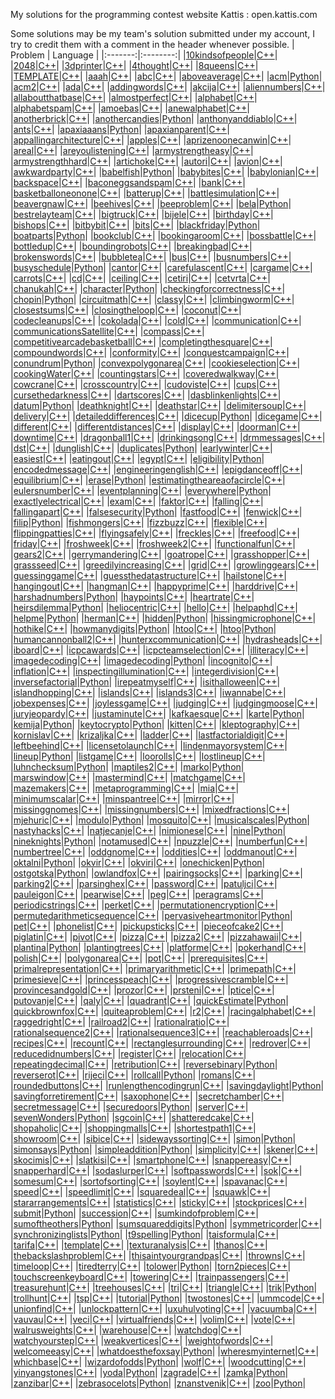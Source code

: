 My solutions for the programming contest website Kattis : open.kattis.com

Some solutions may be my team's solution submitted under my account, I try to credit them with a comment in the header whenever possible.
| Problem | Language | 
|:-------:|:--------:| 
|[10kindsofpeople](https://open.kattis.com/problems/10kindsofpeople)|[C++](https://github.com/matthewReff/Kattis-Problems/blob/master/10kindsofpeople.cpp)|
|[2048](https://open.kattis.com/problems/2048)|[C++](https://github.com/matthewReff/Kattis-Problems/blob/master/2048.cpp)|
|[3dprinter](https://open.kattis.com/problems/3dprinter)|[C++](https://github.com/matthewReff/Kattis-Problems/blob/master/3dprinter.cpp)|
|[4thought](https://open.kattis.com/problems/4thought)|[C++](https://github.com/matthewReff/Kattis-Problems/blob/master/4thought.cpp)|
|[8queens](https://open.kattis.com/problems/8queens)|[C++](https://github.com/matthewReff/Kattis-Problems/blob/master/8queens.cpp)|
|[TEMPLATE](https://open.kattis.com/problems/TEMPLATE)|[C++](https://github.com/matthewReff/Kattis-Problems/blob/master/TEMPLATE.cpp)|
|[aaah](https://open.kattis.com/problems/aaah)|[C++](https://github.com/matthewReff/Kattis-Problems/blob/master/aaah.cpp)|
|[abc](https://open.kattis.com/problems/abc)|[C++](https://github.com/matthewReff/Kattis-Problems/blob/master/abc.cpp)|
|[aboveaverage](https://open.kattis.com/problems/aboveaverage)|[C++](https://github.com/matthewReff/Kattis-Problems/blob/master/aboveaverage.cpp)|
|[acm](https://open.kattis.com/problems/acm)|[Python](https://github.com/matthewReff/Kattis-Problems/blob/master/acm.py)|
|[acm2](https://open.kattis.com/problems/acm2)|[C++](https://github.com/matthewReff/Kattis-Problems/blob/master/acm2.cpp)|
|[ada](https://open.kattis.com/problems/ada)|[C++](https://github.com/matthewReff/Kattis-Problems/blob/master/ada.cpp)|
|[addingwords](https://open.kattis.com/problems/addingwords)|[C++](https://github.com/matthewReff/Kattis-Problems/blob/master/addingwords.cpp)|
|[akcija](https://open.kattis.com/problems/akcija)|[C++](https://github.com/matthewReff/Kattis-Problems/blob/master/akcija.cpp)|
|[aliennumbers](https://open.kattis.com/problems/aliennumbers)|[C++](https://github.com/matthewReff/Kattis-Problems/blob/master/aliennumbers.cpp)|
|[allaboutthatbase](https://open.kattis.com/problems/allaboutthatbase)|[C++](https://github.com/matthewReff/Kattis-Problems/blob/master/allaboutthatbase.cpp)|
|[almostperfect](https://open.kattis.com/problems/almostperfect)|[C++](https://github.com/matthewReff/Kattis-Problems/blob/master/almostperfect.cpp)|
|[alphabet](https://open.kattis.com/problems/alphabet)|[C++](https://github.com/matthewReff/Kattis-Problems/blob/master/alphabet.cpp)|
|[alphabetspam](https://open.kattis.com/problems/alphabetspam)|[C++](https://github.com/matthewReff/Kattis-Problems/blob/master/alphabetspam.cpp)|
|[amoebas](https://open.kattis.com/problems/amoebas)|[C++](https://github.com/matthewReff/Kattis-Problems/blob/master/amoebas.cpp)|
|[anewalphabet](https://open.kattis.com/problems/anewalphabet)|[C++](https://github.com/matthewReff/Kattis-Problems/blob/master/anewalphabet.cpp)|
|[anotherbrick](https://open.kattis.com/problems/anotherbrick)|[C++](https://github.com/matthewReff/Kattis-Problems/blob/master/anotherbrick.cpp)|
|[anothercandies](https://open.kattis.com/problems/anothercandies)|[Python](https://github.com/matthewReff/Kattis-Problems/blob/master/anothercandies.py)|
|[anthonyanddiablo](https://open.kattis.com/problems/anthonyanddiablo)|[C++](https://github.com/matthewReff/Kattis-Problems/blob/master/anthonyanddiablo.cpp)|
|[ants](https://open.kattis.com/problems/ants)|[C++](https://github.com/matthewReff/Kattis-Problems/blob/master/ants.cpp)|
|[apaxiaaans](https://open.kattis.com/problems/apaxiaaans)|[Python](https://github.com/matthewReff/Kattis-Problems/blob/master/apaxiaaans.py)|
|[apaxianparent](https://open.kattis.com/problems/apaxianparent)|[C++](https://github.com/matthewReff/Kattis-Problems/blob/master/apaxianparent.cpp)|
|[appallingarchitecture](https://open.kattis.com/problems/appallingarchitecture)|[C++](https://github.com/matthewReff/Kattis-Problems/blob/master/appallingarchitecture.cpp)|
|[apples](https://open.kattis.com/problems/apples)|[C++](https://github.com/matthewReff/Kattis-Problems/blob/master/apples.cpp)|
|[aprizenoonecanwin](https://open.kattis.com/problems/aprizenoonecanwin)|[C++](https://github.com/matthewReff/Kattis-Problems/blob/master/aprizenoonecanwin.cpp)|
|[areal](https://open.kattis.com/problems/areal)|[C++](https://github.com/matthewReff/Kattis-Problems/blob/master/areal.cpp)|
|[areyoulistening](https://open.kattis.com/problems/areyoulistening)|[C++](https://github.com/matthewReff/Kattis-Problems/blob/master/areyoulistening.cpp)|
|[armystrengtheasy](https://open.kattis.com/problems/armystrengtheasy)|[C++](https://github.com/matthewReff/Kattis-Problems/blob/master/armystrengtheasy.cpp)|
|[armystrengthhard](https://open.kattis.com/problems/armystrengthhard)|[C++](https://github.com/matthewReff/Kattis-Problems/blob/master/armystrengthhard.cpp)|
|[artichoke](https://open.kattis.com/problems/artichoke)|[C++](https://github.com/matthewReff/Kattis-Problems/blob/master/artichoke.cpp)|
|[autori](https://open.kattis.com/problems/autori)|[C++](https://github.com/matthewReff/Kattis-Problems/blob/master/autori.cpp)|
|[avion](https://open.kattis.com/problems/avion)|[C++](https://github.com/matthewReff/Kattis-Problems/blob/master/avion.cpp)|
|[awkwardparty](https://open.kattis.com/problems/awkwardparty)|[C++](https://github.com/matthewReff/Kattis-Problems/blob/master/awkwardparty.cpp)|
|[babelfish](https://open.kattis.com/problems/babelfish)|[Python](https://github.com/matthewReff/Kattis-Problems/blob/master/babelfish.py)|
|[babybites](https://open.kattis.com/problems/babybites)|[C++](https://github.com/matthewReff/Kattis-Problems/blob/master/babybites.cpp)|
|[babylonian](https://open.kattis.com/problems/babylonian)|[C++](https://github.com/matthewReff/Kattis-Problems/blob/master/babylonian.cpp)|
|[backspace](https://open.kattis.com/problems/backspace)|[C++](https://github.com/matthewReff/Kattis-Problems/blob/master/backspace.cpp)|
|[baconeggsandspam](https://open.kattis.com/problems/baconeggsandspam)|[C++](https://github.com/matthewReff/Kattis-Problems/blob/master/baconeggsandspam.cpp)|
|[bank](https://open.kattis.com/problems/bank)|[C++](https://github.com/matthewReff/Kattis-Problems/blob/master/bank.cpp)|
|[basketballoneonone](https://open.kattis.com/problems/basketballoneonone)|[C++](https://github.com/matthewReff/Kattis-Problems/blob/master/basketballoneonone.cpp)|
|[batterup](https://open.kattis.com/problems/batterup)|[C++](https://github.com/matthewReff/Kattis-Problems/blob/master/batterup.cpp)|
|[battlesimulation](https://open.kattis.com/problems/battlesimulation)|[C++](https://github.com/matthewReff/Kattis-Problems/blob/master/battlesimulation.cpp)|
|[beavergnaw](https://open.kattis.com/problems/beavergnaw)|[C++](https://github.com/matthewReff/Kattis-Problems/blob/master/beavergnaw.cpp)|
|[beehives](https://open.kattis.com/problems/beehives)|[C++](https://github.com/matthewReff/Kattis-Problems/blob/master/beehives.cpp)|
|[beeproblem](https://open.kattis.com/problems/beeproblem)|[C++](https://github.com/matthewReff/Kattis-Problems/blob/master/beeproblem.cpp)|
|[bela](https://open.kattis.com/problems/bela)|[Python](https://github.com/matthewReff/Kattis-Problems/blob/master/bela.py)|
|[bestrelayteam](https://open.kattis.com/problems/bestrelayteam)|[C++](https://github.com/matthewReff/Kattis-Problems/blob/master/bestrelayteam.cpp)|
|[bigtruck](https://open.kattis.com/problems/bigtruck)|[C++](https://github.com/matthewReff/Kattis-Problems/blob/master/bigtruck.cpp)|
|[bijele](https://open.kattis.com/problems/bijele)|[C++](https://github.com/matthewReff/Kattis-Problems/blob/master/bijele.cpp)|
|[birthday](https://open.kattis.com/problems/birthday)|[C++](https://github.com/matthewReff/Kattis-Problems/blob/master/birthday.cpp)|
|[bishops](https://open.kattis.com/problems/bishops)|[C++](https://github.com/matthewReff/Kattis-Problems/blob/master/bishops.cpp)|
|[bitbybit](https://open.kattis.com/problems/bitbybit)|[C++](https://github.com/matthewReff/Kattis-Problems/blob/master/bitbybit.cpp)|
|[bits](https://open.kattis.com/problems/bits)|[C++](https://github.com/matthewReff/Kattis-Problems/blob/master/bits.cpp)|
|[blackfriday](https://open.kattis.com/problems/blackfriday)|[Python](https://github.com/matthewReff/Kattis-Problems/blob/master/blackfriday.py)|
|[boatparts](https://open.kattis.com/problems/boatparts)|[Python](https://github.com/matthewReff/Kattis-Problems/blob/master/boatparts.py)|
|[bookclub](https://open.kattis.com/problems/bookclub)|[C++](https://github.com/matthewReff/Kattis-Problems/blob/master/bookclub.cpp)|
|[bookingaroom](https://open.kattis.com/problems/bookingaroom)|[C++](https://github.com/matthewReff/Kattis-Problems/blob/master/bookingaroom.cpp)|
|[bossbattle](https://open.kattis.com/problems/bossbattle)|[C++](https://github.com/matthewReff/Kattis-Problems/blob/master/bossbattle.cpp)|
|[bottledup](https://open.kattis.com/problems/bottledup)|[C++](https://github.com/matthewReff/Kattis-Problems/blob/master/bottledup.cpp)|
|[boundingrobots](https://open.kattis.com/problems/boundingrobots)|[C++](https://github.com/matthewReff/Kattis-Problems/blob/master/boundingrobots.cpp)|
|[breakingbad](https://open.kattis.com/problems/breakingbad)|[C++](https://github.com/matthewReff/Kattis-Problems/blob/master/breakingbad.cpp)|
|[brokenswords](https://open.kattis.com/problems/brokenswords)|[C++](https://github.com/matthewReff/Kattis-Problems/blob/master/brokenswords.cpp)|
|[bubbletea](https://open.kattis.com/problems/bubbletea)|[C++](https://github.com/matthewReff/Kattis-Problems/blob/master/bubbletea.cpp)|
|[bus](https://open.kattis.com/problems/bus)|[C++](https://github.com/matthewReff/Kattis-Problems/blob/master/bus.cpp)|
|[busnumbers](https://open.kattis.com/problems/busnumbers)|[C++](https://github.com/matthewReff/Kattis-Problems/blob/master/busnumbers.cpp)|
|[busyschedule](https://open.kattis.com/problems/busyschedule)|[Python](https://github.com/matthewReff/Kattis-Problems/blob/master/busyschedule.py)|
|[cantor](https://open.kattis.com/problems/cantor)|[C++](https://github.com/matthewReff/Kattis-Problems/blob/master/cantor.cpp)|
|[carefulascent](https://open.kattis.com/problems/carefulascent)|[C++](https://github.com/matthewReff/Kattis-Problems/blob/master/carefulascent.cpp)|
|[cargame](https://open.kattis.com/problems/cargame)|[C++](https://github.com/matthewReff/Kattis-Problems/blob/master/cargame.cpp)|
|[carrots](https://open.kattis.com/problems/carrots)|[C++](https://github.com/matthewReff/Kattis-Problems/blob/master/carrots.cpp)|
|[cd](https://open.kattis.com/problems/cd)|[C++](https://github.com/matthewReff/Kattis-Problems/blob/master/cd.cpp)|
|[ceiling](https://open.kattis.com/problems/ceiling)|[C++](https://github.com/matthewReff/Kattis-Problems/blob/master/ceiling.cpp)|
|[cetiri](https://open.kattis.com/problems/cetiri)|[C++](https://github.com/matthewReff/Kattis-Problems/blob/master/cetiri.cpp)|
|[cetvrta](https://open.kattis.com/problems/cetvrta)|[C++](https://github.com/matthewReff/Kattis-Problems/blob/master/cetvrta.cpp)|
|[chanukah](https://open.kattis.com/problems/chanukah)|[C++](https://github.com/matthewReff/Kattis-Problems/blob/master/chanukah.cpp)|
|[character](https://open.kattis.com/problems/character)|[Python](https://github.com/matthewReff/Kattis-Problems/blob/master/character.py)|
|[checkingforcorrectness](https://open.kattis.com/problems/checkingforcorrectness)|[C++](https://github.com/matthewReff/Kattis-Problems/blob/master/checkingforcorrectness.cpp)|
|[chopin](https://open.kattis.com/problems/chopin)|[Python](https://github.com/matthewReff/Kattis-Problems/blob/master/chopin.py)|
|[circuitmath](https://open.kattis.com/problems/circuitmath)|[C++](https://github.com/matthewReff/Kattis-Problems/blob/master/circuitmath.cpp)|
|[classy](https://open.kattis.com/problems/classy)|[C++](https://github.com/matthewReff/Kattis-Problems/blob/master/classy.cpp)|
|[climbingworm](https://open.kattis.com/problems/climbingworm)|[C++](https://github.com/matthewReff/Kattis-Problems/blob/master/climbingworm.cpp)|
|[closestsums](https://open.kattis.com/problems/closestsums)|[C++](https://github.com/matthewReff/Kattis-Problems/blob/master/closestsums.cpp)|
|[closingtheloop](https://open.kattis.com/problems/closingtheloop)|[C++](https://github.com/matthewReff/Kattis-Problems/blob/master/closingtheloop.cpp)|
|[coconut](https://open.kattis.com/problems/coconut)|[C++](https://github.com/matthewReff/Kattis-Problems/blob/master/coconut.cpp)|
|[codecleanups](https://open.kattis.com/problems/codecleanups)|[C++](https://github.com/matthewReff/Kattis-Problems/blob/master/codecleanups.cpp)|
|[cokolada](https://open.kattis.com/problems/cokolada)|[C++](https://github.com/matthewReff/Kattis-Problems/blob/master/cokolada.cpp)|
|[cold](https://open.kattis.com/problems/cold)|[C++](https://github.com/matthewReff/Kattis-Problems/blob/master/cold.cpp)|
|[communication](https://open.kattis.com/problems/communication)|[C++](https://github.com/matthewReff/Kattis-Problems/blob/master/communication.cpp)|
|[communicationsSatellite](https://open.kattis.com/problems/communicationsSatellite)|[C++](https://github.com/matthewReff/Kattis-Problems/blob/master/communicationsSatellite.cpp)|
|[compass](https://open.kattis.com/problems/compass)|[C++](https://github.com/matthewReff/Kattis-Problems/blob/master/compass.cpp)|
|[competitivearcadebasketball](https://open.kattis.com/problems/competitivearcadebasketball)|[C++](https://github.com/matthewReff/Kattis-Problems/blob/master/competitivearcadebasketball.cpp)|
|[completingthesquare](https://open.kattis.com/problems/completingthesquare)|[C++](https://github.com/matthewReff/Kattis-Problems/blob/master/completingthesquare.cpp)|
|[compoundwords](https://open.kattis.com/problems/compoundwords)|[C++](https://github.com/matthewReff/Kattis-Problems/blob/master/compoundwords.cpp)|
|[conformity](https://open.kattis.com/problems/conformity)|[C++](https://github.com/matthewReff/Kattis-Problems/blob/master/conformity.cpp)|
|[conquestcampaign](https://open.kattis.com/problems/conquestcampaign)|[C++](https://github.com/matthewReff/Kattis-Problems/blob/master/conquestcampaign.cpp)|
|[conundrum](https://open.kattis.com/problems/conundrum)|[Python](https://github.com/matthewReff/Kattis-Problems/blob/master/conundrum.py)|
|[convexpolygonarea](https://open.kattis.com/problems/convexpolygonarea)|[C++](https://github.com/matthewReff/Kattis-Problems/blob/master/convexpolygonarea.cpp)|
|[cookieselection](https://open.kattis.com/problems/cookieselection)|[C++](https://github.com/matthewReff/Kattis-Problems/blob/master/cookieselection.cpp)|
|[cookingWater](https://open.kattis.com/problems/cookingWater)|[C++](https://github.com/matthewReff/Kattis-Problems/blob/master/cookingWater.cpp)|
|[countingstars](https://open.kattis.com/problems/countingstars)|[C++](https://github.com/matthewReff/Kattis-Problems/blob/master/countingstars.cpp)|
|[coveredwalkway](https://open.kattis.com/problems/coveredwalkway)|[C++](https://github.com/matthewReff/Kattis-Problems/blob/master/coveredwalkway.cpp)|
|[cowcrane](https://open.kattis.com/problems/cowcrane)|[C++](https://github.com/matthewReff/Kattis-Problems/blob/master/cowcrane.cpp)|
|[crosscountry](https://open.kattis.com/problems/crosscountry)|[C++](https://github.com/matthewReff/Kattis-Problems/blob/master/crosscountry.cpp)|
|[cudoviste](https://open.kattis.com/problems/cudoviste)|[C++](https://github.com/matthewReff/Kattis-Problems/blob/master/cudoviste.cpp)|
|[cups](https://open.kattis.com/problems/cups)|[C++](https://github.com/matthewReff/Kattis-Problems/blob/master/cups.cpp)|
|[cursethedarkness](https://open.kattis.com/problems/cursethedarkness)|[C++](https://github.com/matthewReff/Kattis-Problems/blob/master/cursethedarkness.cpp)|
|[dartscores](https://open.kattis.com/problems/dartscores)|[C++](https://github.com/matthewReff/Kattis-Problems/blob/master/dartscores.cpp)|
|[dasblinkenlights](https://open.kattis.com/problems/dasblinkenlights)|[C++](https://github.com/matthewReff/Kattis-Problems/blob/master/dasblinkenlights.cpp)|
|[datum](https://open.kattis.com/problems/datum)|[Python](https://github.com/matthewReff/Kattis-Problems/blob/master/datum.py)|
|[deathknight](https://open.kattis.com/problems/deathknight)|[C++](https://github.com/matthewReff/Kattis-Problems/blob/master/deathknight.cpp)|
|[deathstar](https://open.kattis.com/problems/deathstar)|[C++](https://github.com/matthewReff/Kattis-Problems/blob/master/deathstar.cpp)|
|[delimitersoup](https://open.kattis.com/problems/delimitersoup)|[C++](https://github.com/matthewReff/Kattis-Problems/blob/master/delimitersoup.cpp)|
|[delivery](https://open.kattis.com/problems/delivery)|[C++](https://github.com/matthewReff/Kattis-Problems/blob/master/delivery.cpp)|
|[detaileddifferences](https://open.kattis.com/problems/detaileddifferences)|[C++](https://github.com/matthewReff/Kattis-Problems/blob/master/detaileddifferences.cpp)|
|[dicecup](https://open.kattis.com/problems/dicecup)|[Python](https://github.com/matthewReff/Kattis-Problems/blob/master/dicecup.py)|
|[dicegame](https://open.kattis.com/problems/dicegame)|[C++](https://github.com/matthewReff/Kattis-Problems/blob/master/dicegame.cpp)|
|[different](https://open.kattis.com/problems/different)|[C++](https://github.com/matthewReff/Kattis-Problems/blob/master/different.cpp)|
|[differentdistances](https://open.kattis.com/problems/differentdistances)|[C++](https://github.com/matthewReff/Kattis-Problems/blob/master/differentdistances.cpp)|
|[display](https://open.kattis.com/problems/display)|[C++](https://github.com/matthewReff/Kattis-Problems/blob/master/display.cpp)|
|[doorman](https://open.kattis.com/problems/doorman)|[C++](https://github.com/matthewReff/Kattis-Problems/blob/master/doorman.cpp)|
|[downtime](https://open.kattis.com/problems/downtime)|[C++](https://github.com/matthewReff/Kattis-Problems/blob/master/downtime.cpp)|
|[dragonball1](https://open.kattis.com/problems/dragonball1)|[C++](https://github.com/matthewReff/Kattis-Problems/blob/master/dragonball1.cpp)|
|[drinkingsong](https://open.kattis.com/problems/drinkingsong)|[C++](https://github.com/matthewReff/Kattis-Problems/blob/master/drinkingsong.cpp)|
|[drmmessages](https://open.kattis.com/problems/drmmessages)|[C++](https://github.com/matthewReff/Kattis-Problems/blob/master/drmmessages.cpp)|
|[dst](https://open.kattis.com/problems/dst)|[C++](https://github.com/matthewReff/Kattis-Problems/blob/master/dst.cpp)|
|[dunglish](https://open.kattis.com/problems/dunglish)|[C++](https://github.com/matthewReff/Kattis-Problems/blob/master/dunglish.cpp)|
|[duplicates](https://open.kattis.com/problems/duplicates)|[Python](https://github.com/matthewReff/Kattis-Problems/blob/master/duplicates.py)|
|[earlywinter](https://open.kattis.com/problems/earlywinter)|[C++](https://github.com/matthewReff/Kattis-Problems/blob/master/earlywinter.cpp)|
|[easiest](https://open.kattis.com/problems/easiest)|[C++](https://github.com/matthewReff/Kattis-Problems/blob/master/easiest.cpp)|
|[eatingout](https://open.kattis.com/problems/eatingout)|[C++](https://github.com/matthewReff/Kattis-Problems/blob/master/eatingout.cpp)|
|[egypt](https://open.kattis.com/problems/egypt)|[C++](https://github.com/matthewReff/Kattis-Problems/blob/master/egypt.cpp)|
|[eligibility](https://open.kattis.com/problems/eligibility)|[Python](https://github.com/matthewReff/Kattis-Problems/blob/master/eligibility.py)|
|[encodedmessage](https://open.kattis.com/problems/encodedmessage)|[C++](https://github.com/matthewReff/Kattis-Problems/blob/master/encodedmessage.cpp)|
|[engineeringenglish](https://open.kattis.com/problems/engineeringenglish)|[C++](https://github.com/matthewReff/Kattis-Problems/blob/master/engineeringenglish.cpp)|
|[epigdanceoff](https://open.kattis.com/problems/epigdanceoff)|[C++](https://github.com/matthewReff/Kattis-Problems/blob/master/epigdanceoff.cpp)|
|[equilibrium](https://open.kattis.com/problems/equilibrium)|[C++](https://github.com/matthewReff/Kattis-Problems/blob/master/equilibrium.cpp)|
|[erase](https://open.kattis.com/problems/erase)|[Python](https://github.com/matthewReff/Kattis-Problems/blob/master/erase.py)|
|[estimatingtheareaofacircle](https://open.kattis.com/problems/estimatingtheareaofacircle)|[C++](https://github.com/matthewReff/Kattis-Problems/blob/master/estimatingtheareaofacircle.cpp)|
|[eulersnumber](https://open.kattis.com/problems/eulersnumber)|[C++](https://github.com/matthewReff/Kattis-Problems/blob/master/eulersnumber.cpp)|
|[eventplanning](https://open.kattis.com/problems/eventplanning)|[C++](https://github.com/matthewReff/Kattis-Problems/blob/master/eventplanning.cpp)|
|[everywhere](https://open.kattis.com/problems/everywhere)|[Python](https://github.com/matthewReff/Kattis-Problems/blob/master/everywhere.py)|
|[exactlyelectrical](https://open.kattis.com/problems/exactlyelectrical)|[C++](https://github.com/matthewReff/Kattis-Problems/blob/master/exactlyelectrical.cpp)|
|[exam](https://open.kattis.com/problems/exam)|[C++](https://github.com/matthewReff/Kattis-Problems/blob/master/exam.cpp)|
|[faktor](https://open.kattis.com/problems/faktor)|[C++](https://github.com/matthewReff/Kattis-Problems/blob/master/faktor.cpp)|
|[falling](https://open.kattis.com/problems/falling)|[C++](https://github.com/matthewReff/Kattis-Problems/blob/master/falling.cpp)|
|[fallingapart](https://open.kattis.com/problems/fallingapart)|[C++](https://github.com/matthewReff/Kattis-Problems/blob/master/fallingapart.cpp)|
|[falsesecurity](https://open.kattis.com/problems/falsesecurity)|[Python](https://github.com/matthewReff/Kattis-Problems/blob/master/falsesecurity.py)|
|[fastfood](https://open.kattis.com/problems/fastfood)|[C++](https://github.com/matthewReff/Kattis-Problems/blob/master/fastfood.cpp)|
|[fenwick](https://open.kattis.com/problems/fenwick)|[C++](https://github.com/matthewReff/Kattis-Problems/blob/master/fenwick.cpp)|
|[filip](https://open.kattis.com/problems/filip)|[Python](https://github.com/matthewReff/Kattis-Problems/blob/master/filip.py)|
|[fishmongers](https://open.kattis.com/problems/fishmongers)|[C++](https://github.com/matthewReff/Kattis-Problems/blob/master/fishmongers.cpp)|
|[fizzbuzz](https://open.kattis.com/problems/fizzbuzz)|[C++](https://github.com/matthewReff/Kattis-Problems/blob/master/fizzbuzz.cpp)|
|[flexible](https://open.kattis.com/problems/flexible)|[C++](https://github.com/matthewReff/Kattis-Problems/blob/master/flexible.cpp)|
|[flippingpatties](https://open.kattis.com/problems/flippingpatties)|[C++](https://github.com/matthewReff/Kattis-Problems/blob/master/flippingpatties.cpp)|
|[flyingsafely](https://open.kattis.com/problems/flyingsafely)|[C++](https://github.com/matthewReff/Kattis-Problems/blob/master/flyingsafely.cpp)|
|[freckles](https://open.kattis.com/problems/freckles)|[C++](https://github.com/matthewReff/Kattis-Problems/blob/master/freckles.cpp)|
|[freefood](https://open.kattis.com/problems/freefood)|[C++](https://github.com/matthewReff/Kattis-Problems/blob/master/freefood.cpp)|
|[friday](https://open.kattis.com/problems/friday)|[C++](https://github.com/matthewReff/Kattis-Problems/blob/master/friday.cpp)|
|[froshweek](https://open.kattis.com/problems/froshweek)|[C++](https://github.com/matthewReff/Kattis-Problems/blob/master/froshweek.cpp)|
|[froshweek2](https://open.kattis.com/problems/froshweek2)|[C++](https://github.com/matthewReff/Kattis-Problems/blob/master/froshweek2.cpp)|
|[functionalfun](https://open.kattis.com/problems/functionalfun)|[C++](https://github.com/matthewReff/Kattis-Problems/blob/master/functionalfun.cpp)|
|[gears2](https://open.kattis.com/problems/gears2)|[C++](https://github.com/matthewReff/Kattis-Problems/blob/master/gears2.cpp)|
|[gerrymandering](https://open.kattis.com/problems/gerrymandering)|[C++](https://github.com/matthewReff/Kattis-Problems/blob/master/gerrymandering.cpp)|
|[goatrope](https://open.kattis.com/problems/goatrope)|[C++](https://github.com/matthewReff/Kattis-Problems/blob/master/goatrope.cpp)|
|[grasshopper](https://open.kattis.com/problems/grasshopper)|[C++](https://github.com/matthewReff/Kattis-Problems/blob/master/grasshopper.cpp)|
|[grassseed](https://open.kattis.com/problems/grassseed)|[C++](https://github.com/matthewReff/Kattis-Problems/blob/master/grassseed.cpp)|
|[greedilyincreasing](https://open.kattis.com/problems/greedilyincreasing)|[C++](https://github.com/matthewReff/Kattis-Problems/blob/master/greedilyincreasing.cpp)|
|[grid](https://open.kattis.com/problems/grid)|[C++](https://github.com/matthewReff/Kattis-Problems/blob/master/grid.cpp)|
|[growlinggears](https://open.kattis.com/problems/growlinggears)|[C++](https://github.com/matthewReff/Kattis-Problems/blob/master/growlinggears.cpp)|
|[guessinggame](https://open.kattis.com/problems/guessinggame)|[C++](https://github.com/matthewReff/Kattis-Problems/blob/master/guessinggame.cpp)|
|[guessthedatastructure](https://open.kattis.com/problems/guessthedatastructure)|[C++](https://github.com/matthewReff/Kattis-Problems/blob/master/guessthedatastructure.cpp)|
|[hailstone](https://open.kattis.com/problems/hailstone)|[C++](https://github.com/matthewReff/Kattis-Problems/blob/master/hailstone.cpp)|
|[hangingout](https://open.kattis.com/problems/hangingout)|[C++](https://github.com/matthewReff/Kattis-Problems/blob/master/hangingout.cpp)|
|[hangman](https://open.kattis.com/problems/hangman)|[C++](https://github.com/matthewReff/Kattis-Problems/blob/master/hangman.cpp)|
|[happyprime](https://open.kattis.com/problems/happyprime)|[C++](https://github.com/matthewReff/Kattis-Problems/blob/master/happyprime.cpp)|
|[harddrive](https://open.kattis.com/problems/harddrive)|[C++](https://github.com/matthewReff/Kattis-Problems/blob/master/harddrive.cpp)|
|[harshadnumbers](https://open.kattis.com/problems/harshadnumbers)|[Python](https://github.com/matthewReff/Kattis-Problems/blob/master/harshadnumbers.py)|
|[haypoints](https://open.kattis.com/problems/haypoints)|[C++](https://github.com/matthewReff/Kattis-Problems/blob/master/haypoints.cpp)|
|[heartrate](https://open.kattis.com/problems/heartrate)|[C++](https://github.com/matthewReff/Kattis-Problems/blob/master/heartrate.cpp)|
|[heirsdilemma](https://open.kattis.com/problems/heirsdilemma)|[Python](https://github.com/matthewReff/Kattis-Problems/blob/master/heirsdilemma.py)|
|[heliocentric](https://open.kattis.com/problems/heliocentric)|[C++](https://github.com/matthewReff/Kattis-Problems/blob/master/heliocentric.cpp)|
|[hello](https://open.kattis.com/problems/hello)|[C++](https://github.com/matthewReff/Kattis-Problems/blob/master/hello.cpp)|
|[helpaphd](https://open.kattis.com/problems/helpaphd)|[C++](https://github.com/matthewReff/Kattis-Problems/blob/master/helpaphd.cpp)|
|[helpme](https://open.kattis.com/problems/helpme)|[Python](https://github.com/matthewReff/Kattis-Problems/blob/master/helpme.py)|
|[herman](https://open.kattis.com/problems/herman)|[C++](https://github.com/matthewReff/Kattis-Problems/blob/master/herman.cpp)|
|[hidden](https://open.kattis.com/problems/hidden)|[Python](https://github.com/matthewReff/Kattis-Problems/blob/master/hidden.py)|
|[hissingmicrophone](https://open.kattis.com/problems/hissingmicrophone)|[C++](https://github.com/matthewReff/Kattis-Problems/blob/master/hissingmicrophone.cpp)|
|[hothike](https://open.kattis.com/problems/hothike)|[C++](https://github.com/matthewReff/Kattis-Problems/blob/master/hothike.cpp)|
|[howmanydigits](https://open.kattis.com/problems/howmanydigits)|[Python](https://github.com/matthewReff/Kattis-Problems/blob/master/howmanydigits.py)|
|[htoo](https://open.kattis.com/problems/htoo)|[C++](https://github.com/matthewReff/Kattis-Problems/blob/master/htoo.cpp)|
|[htoo](https://open.kattis.com/problems/htoo)|[Python](https://github.com/matthewReff/Kattis-Problems/blob/master/htoo.py)|
|[humancannonball2](https://open.kattis.com/problems/humancannonball2)|[C++](https://github.com/matthewReff/Kattis-Problems/blob/master/humancannonball2.cpp)|
|[hunterxcommunication](https://open.kattis.com/problems/hunterxcommunication)|[C++](https://github.com/matthewReff/Kattis-Problems/blob/master/hunterxcommunication.cpp)|
|[hydrasheads](https://open.kattis.com/problems/hydrasheads)|[C++](https://github.com/matthewReff/Kattis-Problems/blob/master/hydrasheads.cpp)|
|[iboard](https://open.kattis.com/problems/iboard)|[C++](https://github.com/matthewReff/Kattis-Problems/blob/master/iboard.cpp)|
|[icpcawards](https://open.kattis.com/problems/icpcawards)|[C++](https://github.com/matthewReff/Kattis-Problems/blob/master/icpcawards.cpp)|
|[icpcteamselection](https://open.kattis.com/problems/icpcteamselection)|[C++](https://github.com/matthewReff/Kattis-Problems/blob/master/icpcteamselection.cpp)|
|[illiteracy](https://open.kattis.com/problems/illiteracy)|[C++](https://github.com/matthewReff/Kattis-Problems/blob/master/illiteracy.cpp)|
|[imagedecoding](https://open.kattis.com/problems/imagedecoding)|[C++](https://github.com/matthewReff/Kattis-Problems/blob/master/imagedecoding.cpp)|
|[imagedecoding](https://open.kattis.com/problems/imagedecoding)|[Python](https://github.com/matthewReff/Kattis-Problems/blob/master/imagedecoding.py)|
|[incognito](https://open.kattis.com/problems/incognito)|[C++](https://github.com/matthewReff/Kattis-Problems/blob/master/incognito.cpp)|
|[inflation](https://open.kattis.com/problems/inflation)|[C++](https://github.com/matthewReff/Kattis-Problems/blob/master/inflation.cpp)|
|[inspectingillumination](https://open.kattis.com/problems/inspectingillumination)|[C++](https://github.com/matthewReff/Kattis-Problems/blob/master/inspectingillumination.cpp)|
|[integerdivision](https://open.kattis.com/problems/integerdivision)|[C++](https://github.com/matthewReff/Kattis-Problems/blob/master/integerdivision.cpp)|
|[inversefactorial](https://open.kattis.com/problems/inversefactorial)|[Python](https://github.com/matthewReff/Kattis-Problems/blob/master/inversefactorial.py)|
|[irepeatmyself](https://open.kattis.com/problems/irepeatmyself)|[C++](https://github.com/matthewReff/Kattis-Problems/blob/master/irepeatmyself.cpp)|
|[isithalloween](https://open.kattis.com/problems/isithalloween)|[C++](https://github.com/matthewReff/Kattis-Problems/blob/master/isithalloween.cpp)|
|[islandhopping](https://open.kattis.com/problems/islandhopping)|[C++](https://github.com/matthewReff/Kattis-Problems/blob/master/islandhopping.cpp)|
|[islands](https://open.kattis.com/problems/islands)|[C++](https://github.com/matthewReff/Kattis-Problems/blob/master/islands.cpp)|
|[islands3](https://open.kattis.com/problems/islands3)|[C++](https://github.com/matthewReff/Kattis-Problems/blob/master/islands3.cpp)|
|[iwannabe](https://open.kattis.com/problems/iwannabe)|[C++](https://github.com/matthewReff/Kattis-Problems/blob/master/iwannabe.cpp)|
|[jobexpenses](https://open.kattis.com/problems/jobexpenses)|[C++](https://github.com/matthewReff/Kattis-Problems/blob/master/jobexpenses.cpp)|
|[joylessgame](https://open.kattis.com/problems/joylessgame)|[C++](https://github.com/matthewReff/Kattis-Problems/blob/master/joylessgame.cpp)|
|[judging](https://open.kattis.com/problems/judging)|[C++](https://github.com/matthewReff/Kattis-Problems/blob/master/judging.cpp)|
|[judgingmoose](https://open.kattis.com/problems/judgingmoose)|[C++](https://github.com/matthewReff/Kattis-Problems/blob/master/judgingmoose.cpp)|
|[juryjeopardy](https://open.kattis.com/problems/juryjeopardy)|[C++](https://github.com/matthewReff/Kattis-Problems/blob/master/juryjeopardy.cpp)|
|[justaminute](https://open.kattis.com/problems/justaminute)|[C++](https://github.com/matthewReff/Kattis-Problems/blob/master/justaminute.cpp)|
|[kafkaesque](https://open.kattis.com/problems/kafkaesque)|[C++](https://github.com/matthewReff/Kattis-Problems/blob/master/kafkaesque.cpp)|
|[karte](https://open.kattis.com/problems/karte)|[Python](https://github.com/matthewReff/Kattis-Problems/blob/master/karte.py)|
|[kemija](https://open.kattis.com/problems/kemija)|[Python](https://github.com/matthewReff/Kattis-Problems/blob/master/kemija.py)|
|[keytocrypto](https://open.kattis.com/problems/keytocrypto)|[Python](https://github.com/matthewReff/Kattis-Problems/blob/master/keytocrypto.py)|
|[kitten](https://open.kattis.com/problems/kitten)|[C++](https://github.com/matthewReff/Kattis-Problems/blob/master/kitten.cpp)|
|[kleptography](https://open.kattis.com/problems/kleptography)|[C++](https://github.com/matthewReff/Kattis-Problems/blob/master/kleptography.cpp)|
|[kornislav](https://open.kattis.com/problems/kornislav)|[C++](https://github.com/matthewReff/Kattis-Problems/blob/master/kornislav.cpp)|
|[krizaljka](https://open.kattis.com/problems/krizaljka)|[C++](https://github.com/matthewReff/Kattis-Problems/blob/master/krizaljka.cpp)|
|[ladder](https://open.kattis.com/problems/ladder)|[C++](https://github.com/matthewReff/Kattis-Problems/blob/master/ladder.cpp)|
|[lastfactorialdigit](https://open.kattis.com/problems/lastfactorialdigit)|[C++](https://github.com/matthewReff/Kattis-Problems/blob/master/lastfactorialdigit.cpp)|
|[leftbeehind](https://open.kattis.com/problems/leftbeehind)|[C++](https://github.com/matthewReff/Kattis-Problems/blob/master/leftbeehind.cpp)|
|[licensetolaunch](https://open.kattis.com/problems/licensetolaunch)|[C++](https://github.com/matthewReff/Kattis-Problems/blob/master/licensetolaunch.cpp)|
|[lindenmayorsystem](https://open.kattis.com/problems/lindenmayorsystem)|[C++](https://github.com/matthewReff/Kattis-Problems/blob/master/lindenmayorsystem.cpp)|
|[lineup](https://open.kattis.com/problems/lineup)|[Python](https://github.com/matthewReff/Kattis-Problems/blob/master/lineup.py)|
|[listgame](https://open.kattis.com/problems/listgame)|[C++](https://github.com/matthewReff/Kattis-Problems/blob/master/listgame.cpp)|
|[loorolls](https://open.kattis.com/problems/loorolls)|[C++](https://github.com/matthewReff/Kattis-Problems/blob/master/loorolls.cpp)|
|[lostlineup](https://open.kattis.com/problems/lostlineup)|[C++](https://github.com/matthewReff/Kattis-Problems/blob/master/lostlineup.cpp)|
|[luhnchecksum](https://open.kattis.com/problems/luhnchecksum)|[Python](https://github.com/matthewReff/Kattis-Problems/blob/master/luhnchecksum.py)|
|[maptiles2](https://open.kattis.com/problems/maptiles2)|[C++](https://github.com/matthewReff/Kattis-Problems/blob/master/maptiles2.cpp)|
|[marko](https://open.kattis.com/problems/marko)|[Python](https://github.com/matthewReff/Kattis-Problems/blob/master/marko.py)|
|[marswindow](https://open.kattis.com/problems/marswindow)|[C++](https://github.com/matthewReff/Kattis-Problems/blob/master/marswindow.cpp)|
|[mastermind](https://open.kattis.com/problems/mastermind)|[C++](https://github.com/matthewReff/Kattis-Problems/blob/master/mastermind.cpp)|
|[matchgame](https://open.kattis.com/problems/matchgame)|[C++](https://github.com/matthewReff/Kattis-Problems/blob/master/matchgame.cpp)|
|[mazemakers](https://open.kattis.com/problems/mazemakers)|[C++](https://github.com/matthewReff/Kattis-Problems/blob/master/mazemakers.cpp)|
|[metaprogramming](https://open.kattis.com/problems/metaprogramming)|[C++](https://github.com/matthewReff/Kattis-Problems/blob/master/metaprogramming.cpp)|
|[mia](https://open.kattis.com/problems/mia)|[C++](https://github.com/matthewReff/Kattis-Problems/blob/master/mia.cpp)|
|[minimumscalar](https://open.kattis.com/problems/minimumscalar)|[C++](https://github.com/matthewReff/Kattis-Problems/blob/master/minimumscalar.cpp)|
|[minspantree](https://open.kattis.com/problems/minspantree)|[C++](https://github.com/matthewReff/Kattis-Problems/blob/master/minspantree.cpp)|
|[mirror](https://open.kattis.com/problems/mirror)|[C++](https://github.com/matthewReff/Kattis-Problems/blob/master/mirror.cpp)|
|[missinggnomes](https://open.kattis.com/problems/missinggnomes)|[C++](https://github.com/matthewReff/Kattis-Problems/blob/master/missinggnomes.cpp)|
|[missingnumbers](https://open.kattis.com/problems/missingnumbers)|[C++](https://github.com/matthewReff/Kattis-Problems/blob/master/missingnumbers.cpp)|
|[mixedfractions](https://open.kattis.com/problems/mixedfractions)|[C++](https://github.com/matthewReff/Kattis-Problems/blob/master/mixedfractions.cpp)|
|[mjehuric](https://open.kattis.com/problems/mjehuric)|[C++](https://github.com/matthewReff/Kattis-Problems/blob/master/mjehuric.cpp)|
|[modulo](https://open.kattis.com/problems/modulo)|[Python](https://github.com/matthewReff/Kattis-Problems/blob/master/modulo.py)|
|[mosquito](https://open.kattis.com/problems/mosquito)|[C++](https://github.com/matthewReff/Kattis-Problems/blob/master/mosquito.cpp)|
|[musicalscales](https://open.kattis.com/problems/musicalscales)|[Python](https://github.com/matthewReff/Kattis-Problems/blob/master/musicalscales.py)|
|[nastyhacks](https://open.kattis.com/problems/nastyhacks)|[C++](https://github.com/matthewReff/Kattis-Problems/blob/master/nastyhacks.cpp)|
|[natjecanje](https://open.kattis.com/problems/natjecanje)|[C++](https://github.com/matthewReff/Kattis-Problems/blob/master/natjecanje.cpp)|
|[nimionese](https://open.kattis.com/problems/nimionese)|[C++](https://github.com/matthewReff/Kattis-Problems/blob/master/nimionese.cpp)|
|[nine](https://open.kattis.com/problems/nine)|[Python](https://github.com/matthewReff/Kattis-Problems/blob/master/nine.py)|
|[nineknights](https://open.kattis.com/problems/nineknights)|[Python](https://github.com/matthewReff/Kattis-Problems/blob/master/nineknights.py)|
|[notamused](https://open.kattis.com/problems/notamused)|[C++](https://github.com/matthewReff/Kattis-Problems/blob/master/notamused.cpp)|
|[npuzzle](https://open.kattis.com/problems/npuzzle)|[C++](https://github.com/matthewReff/Kattis-Problems/blob/master/npuzzle.cpp)|
|[numberfun](https://open.kattis.com/problems/numberfun)|[C++](https://github.com/matthewReff/Kattis-Problems/blob/master/numberfun.cpp)|
|[numbertree](https://open.kattis.com/problems/numbertree)|[C++](https://github.com/matthewReff/Kattis-Problems/blob/master/numbertree.cpp)|
|[oddgnome](https://open.kattis.com/problems/oddgnome)|[C++](https://github.com/matthewReff/Kattis-Problems/blob/master/oddgnome.cpp)|
|[oddities](https://open.kattis.com/problems/oddities)|[C++](https://github.com/matthewReff/Kattis-Problems/blob/master/oddities.cpp)|
|[oddmanout](https://open.kattis.com/problems/oddmanout)|[C++](https://github.com/matthewReff/Kattis-Problems/blob/master/oddmanout.cpp)|
|[oktalni](https://open.kattis.com/problems/oktalni)|[Python](https://github.com/matthewReff/Kattis-Problems/blob/master/oktalni.py)|
|[okvir](https://open.kattis.com/problems/okvir)|[C++](https://github.com/matthewReff/Kattis-Problems/blob/master/okvir.cpp)|
|[okviri](https://open.kattis.com/problems/okviri)|[C++](https://github.com/matthewReff/Kattis-Problems/blob/master/okviri.cpp)|
|[onechicken](https://open.kattis.com/problems/onechicken)|[Python](https://github.com/matthewReff/Kattis-Problems/blob/master/onechicken.py)|
|[ostgotska](https://open.kattis.com/problems/ostgotska)|[Python](https://github.com/matthewReff/Kattis-Problems/blob/master/ostgotska.py)|
|[owlandfox](https://open.kattis.com/problems/owlandfox)|[C++](https://github.com/matthewReff/Kattis-Problems/blob/master/owlandfox.cpp)|
|[pairingsocks](https://open.kattis.com/problems/pairingsocks)|[C++](https://github.com/matthewReff/Kattis-Problems/blob/master/pairingsocks.cpp)|
|[parking](https://open.kattis.com/problems/parking)|[C++](https://github.com/matthewReff/Kattis-Problems/blob/master/parking.cpp)|
|[parking2](https://open.kattis.com/problems/parking2)|[C++](https://github.com/matthewReff/Kattis-Problems/blob/master/parking2.cpp)|
|[parsinghex](https://open.kattis.com/problems/parsinghex)|[C++](https://github.com/matthewReff/Kattis-Problems/blob/master/parsinghex.cpp)|
|[password](https://open.kattis.com/problems/password)|[C++](https://github.com/matthewReff/Kattis-Problems/blob/master/password.cpp)|
|[patuljci](https://open.kattis.com/problems/patuljci)|[C++](https://github.com/matthewReff/Kattis-Problems/blob/master/patuljci.cpp)|
|[pauleigon](https://open.kattis.com/problems/pauleigon)|[C++](https://github.com/matthewReff/Kattis-Problems/blob/master/pauleigon.cpp)|
|[pearwise](https://open.kattis.com/problems/pearwise)|[C++](https://github.com/matthewReff/Kattis-Problems/blob/master/pearwise.cpp)|
|[peg](https://open.kattis.com/problems/peg)|[C++](https://github.com/matthewReff/Kattis-Problems/blob/master/peg.cpp)|
|[peragrams](https://open.kattis.com/problems/peragrams)|[C++](https://github.com/matthewReff/Kattis-Problems/blob/master/peragrams.cpp)|
|[periodicstrings](https://open.kattis.com/problems/periodicstrings)|[C++](https://github.com/matthewReff/Kattis-Problems/blob/master/periodicstrings.cpp)|
|[perket](https://open.kattis.com/problems/perket)|[C++](https://github.com/matthewReff/Kattis-Problems/blob/master/perket.cpp)|
|[permutationencryption](https://open.kattis.com/problems/permutationencryption)|[C++](https://github.com/matthewReff/Kattis-Problems/blob/master/permutationencryption.cpp)|
|[permutedarithmeticsequence](https://open.kattis.com/problems/permutedarithmeticsequence)|[C++](https://github.com/matthewReff/Kattis-Problems/blob/master/permutedarithmeticsequence.cpp)|
|[pervasiveheartmonitor](https://open.kattis.com/problems/pervasiveheartmonitor)|[Python](https://github.com/matthewReff/Kattis-Problems/blob/master/pervasiveheartmonitor.py)|
|[pet](https://open.kattis.com/problems/pet)|[C++](https://github.com/matthewReff/Kattis-Problems/blob/master/pet.cpp)|
|[phonelist](https://open.kattis.com/problems/phonelist)|[C++](https://github.com/matthewReff/Kattis-Problems/blob/master/phonelist.cpp)|
|[pickupsticks](https://open.kattis.com/problems/pickupsticks)|[C++](https://github.com/matthewReff/Kattis-Problems/blob/master/pickupsticks.cpp)|
|[pieceofcake2](https://open.kattis.com/problems/pieceofcake2)|[C++](https://github.com/matthewReff/Kattis-Problems/blob/master/pieceofcake2.cpp)|
|[piglatin](https://open.kattis.com/problems/piglatin)|[C++](https://github.com/matthewReff/Kattis-Problems/blob/master/piglatin.cpp)|
|[pivot](https://open.kattis.com/problems/pivot)|[C++](https://github.com/matthewReff/Kattis-Problems/blob/master/pivot.cpp)|
|[pizza](https://open.kattis.com/problems/pizza)|[C++](https://github.com/matthewReff/Kattis-Problems/blob/master/pizza.cpp)|
|[pizza2](https://open.kattis.com/problems/pizza2)|[C++](https://github.com/matthewReff/Kattis-Problems/blob/master/pizza2.cpp)|
|[pizzahawaii](https://open.kattis.com/problems/pizzahawaii)|[C++](https://github.com/matthewReff/Kattis-Problems/blob/master/pizzahawaii.cpp)|
|[plantina](https://open.kattis.com/problems/plantina)|[Python](https://github.com/matthewReff/Kattis-Problems/blob/master/plantina.py)|
|[plantingtrees](https://open.kattis.com/problems/plantingtrees)|[C++](https://github.com/matthewReff/Kattis-Problems/blob/master/plantingtrees.cpp)|
|[platforme](https://open.kattis.com/problems/platforme)|[C++](https://github.com/matthewReff/Kattis-Problems/blob/master/platforme.cpp)|
|[pokerhand](https://open.kattis.com/problems/pokerhand)|[C++](https://github.com/matthewReff/Kattis-Problems/blob/master/pokerhand.cpp)|
|[polish](https://open.kattis.com/problems/polish)|[C++](https://github.com/matthewReff/Kattis-Problems/blob/master/polish.cpp)|
|[polygonarea](https://open.kattis.com/problems/polygonarea)|[C++](https://github.com/matthewReff/Kattis-Problems/blob/master/polygonarea.cpp)|
|[pot](https://open.kattis.com/problems/pot)|[C++](https://github.com/matthewReff/Kattis-Problems/blob/master/pot.cpp)|
|[prerequisites](https://open.kattis.com/problems/prerequisites)|[C++](https://github.com/matthewReff/Kattis-Problems/blob/master/prerequisites.cpp)|
|[primalrepresentation](https://open.kattis.com/problems/primalrepresentation)|[C++](https://github.com/matthewReff/Kattis-Problems/blob/master/primalrepresentation.cpp)|
|[primaryarithmetic](https://open.kattis.com/problems/primaryarithmetic)|[C++](https://github.com/matthewReff/Kattis-Problems/blob/master/primaryarithmetic.cpp)|
|[primepath](https://open.kattis.com/problems/primepath)|[C++](https://github.com/matthewReff/Kattis-Problems/blob/master/primepath.cpp)|
|[primesieve](https://open.kattis.com/problems/primesieve)|[C++](https://github.com/matthewReff/Kattis-Problems/blob/master/primesieve.cpp)|
|[princesspeach](https://open.kattis.com/problems/princesspeach)|[C++](https://github.com/matthewReff/Kattis-Problems/blob/master/princesspeach.cpp)|
|[progressivescramble](https://open.kattis.com/problems/progressivescramble)|[C++](https://github.com/matthewReff/Kattis-Problems/blob/master/progressivescramble.cpp)|
|[provincesandgold](https://open.kattis.com/problems/provincesandgold)|[C++](https://github.com/matthewReff/Kattis-Problems/blob/master/provincesandgold.cpp)|
|[prozor](https://open.kattis.com/problems/prozor)|[C++](https://github.com/matthewReff/Kattis-Problems/blob/master/prozor.cpp)|
|[prsteni](https://open.kattis.com/problems/prsteni)|[C++](https://github.com/matthewReff/Kattis-Problems/blob/master/prsteni.cpp)|
|[ptice](https://open.kattis.com/problems/ptice)|[C++](https://github.com/matthewReff/Kattis-Problems/blob/master/ptice.cpp)|
|[putovanje](https://open.kattis.com/problems/putovanje)|[C++](https://github.com/matthewReff/Kattis-Problems/blob/master/putovanje.cpp)|
|[qaly](https://open.kattis.com/problems/qaly)|[C++](https://github.com/matthewReff/Kattis-Problems/blob/master/qaly.cpp)|
|[quadrant](https://open.kattis.com/problems/quadrant)|[C++](https://github.com/matthewReff/Kattis-Problems/blob/master/quadrant.cpp)|
|[quickEstimate](https://open.kattis.com/problems/quickEstimate)|[Python](https://github.com/matthewReff/Kattis-Problems/blob/master/quickEstimate.py)|
|[quickbrownfox](https://open.kattis.com/problems/quickbrownfox)|[C++](https://github.com/matthewReff/Kattis-Problems/blob/master/quickbrownfox.cpp)|
|[quiteaproblem](https://open.kattis.com/problems/quiteaproblem)|[C++](https://github.com/matthewReff/Kattis-Problems/blob/master/quiteaproblem.cpp)|
|[r2](https://open.kattis.com/problems/r2)|[C++](https://github.com/matthewReff/Kattis-Problems/blob/master/r2.cpp)|
|[racingalphabet](https://open.kattis.com/problems/racingalphabet)|[C++](https://github.com/matthewReff/Kattis-Problems/blob/master/racingalphabet.cpp)|
|[raggedright](https://open.kattis.com/problems/raggedright)|[C++](https://github.com/matthewReff/Kattis-Problems/blob/master/raggedright.cpp)|
|[railroad2](https://open.kattis.com/problems/railroad2)|[C++](https://github.com/matthewReff/Kattis-Problems/blob/master/railroad2.cpp)|
|[rationalratio](https://open.kattis.com/problems/rationalratio)|[C++](https://github.com/matthewReff/Kattis-Problems/blob/master/rationalratio.cpp)|
|[rationalsequence2](https://open.kattis.com/problems/rationalsequence2)|[C++](https://github.com/matthewReff/Kattis-Problems/blob/master/rationalsequence2.cpp)|
|[rationalsequence3](https://open.kattis.com/problems/rationalsequence3)|[C++](https://github.com/matthewReff/Kattis-Problems/blob/master/rationalsequence3.cpp)|
|[reachableroads](https://open.kattis.com/problems/reachableroads)|[C++](https://github.com/matthewReff/Kattis-Problems/blob/master/reachableroads.cpp)|
|[recipes](https://open.kattis.com/problems/recipes)|[C++](https://github.com/matthewReff/Kattis-Problems/blob/master/recipes.cpp)|
|[recount](https://open.kattis.com/problems/recount)|[C++](https://github.com/matthewReff/Kattis-Problems/blob/master/recount.cpp)|
|[rectanglesurrounding](https://open.kattis.com/problems/rectanglesurrounding)|[C++](https://github.com/matthewReff/Kattis-Problems/blob/master/rectanglesurrounding.cpp)|
|[redrover](https://open.kattis.com/problems/redrover)|[C++](https://github.com/matthewReff/Kattis-Problems/blob/master/redrover.cpp)|
|[reducedidnumbers](https://open.kattis.com/problems/reducedidnumbers)|[C++](https://github.com/matthewReff/Kattis-Problems/blob/master/reducedidnumbers.cpp)|
|[register](https://open.kattis.com/problems/register)|[C++](https://github.com/matthewReff/Kattis-Problems/blob/master/register.cpp)|
|[relocation](https://open.kattis.com/problems/relocation)|[C++](https://github.com/matthewReff/Kattis-Problems/blob/master/relocation.cpp)|
|[repeatingdecimal](https://open.kattis.com/problems/repeatingdecimal)|[C++](https://github.com/matthewReff/Kattis-Problems/blob/master/repeatingdecimal.cpp)|
|[retribution](https://open.kattis.com/problems/retribution)|[C++](https://github.com/matthewReff/Kattis-Problems/blob/master/retribution.cpp)|
|[reversebinary](https://open.kattis.com/problems/reversebinary)|[Python](https://github.com/matthewReff/Kattis-Problems/blob/master/reversebinary.py)|
|[reverserot](https://open.kattis.com/problems/reverserot)|[C++](https://github.com/matthewReff/Kattis-Problems/blob/master/reverserot.cpp)|
|[rijeci](https://open.kattis.com/problems/rijeci)|[C++](https://github.com/matthewReff/Kattis-Problems/blob/master/rijeci.cpp)|
|[rollcall](https://open.kattis.com/problems/rollcall)|[Python](https://github.com/matthewReff/Kattis-Problems/blob/master/rollcall.py)|
|[romans](https://open.kattis.com/problems/romans)|[C++](https://github.com/matthewReff/Kattis-Problems/blob/master/romans.cpp)|
|[roundedbuttons](https://open.kattis.com/problems/roundedbuttons)|[C++](https://github.com/matthewReff/Kattis-Problems/blob/master/roundedbuttons.cpp)|
|[runlengthencodingrun](https://open.kattis.com/problems/runlengthencodingrun)|[C++](https://github.com/matthewReff/Kattis-Problems/blob/master/runlengthencodingrun.cpp)|
|[savingdaylight](https://open.kattis.com/problems/savingdaylight)|[Python](https://github.com/matthewReff/Kattis-Problems/blob/master/savingdaylight.py)|
|[savingforretirement](https://open.kattis.com/problems/savingforretirement)|[C++](https://github.com/matthewReff/Kattis-Problems/blob/master/savingforretirement.cpp)|
|[saxophone](https://open.kattis.com/problems/saxophone)|[C++](https://github.com/matthewReff/Kattis-Problems/blob/master/saxophone.cpp)|
|[secretchamber](https://open.kattis.com/problems/secretchamber)|[C++](https://github.com/matthewReff/Kattis-Problems/blob/master/secretchamber.cpp)|
|[secretmessage](https://open.kattis.com/problems/secretmessage)|[C++](https://github.com/matthewReff/Kattis-Problems/blob/master/secretmessage.cpp)|
|[securedoors](https://open.kattis.com/problems/securedoors)|[Python](https://github.com/matthewReff/Kattis-Problems/blob/master/securedoors.py)|
|[server](https://open.kattis.com/problems/server)|[C++](https://github.com/matthewReff/Kattis-Problems/blob/master/server.cpp)|
|[sevenWonders](https://open.kattis.com/problems/sevenWonders)|[Python](https://github.com/matthewReff/Kattis-Problems/blob/master/sevenWonders.py)|
|[sgcoin](https://open.kattis.com/problems/sgcoin)|[C++](https://github.com/matthewReff/Kattis-Problems/blob/master/sgcoin.cpp)|
|[shatteredcake](https://open.kattis.com/problems/shatteredcake)|[C++](https://github.com/matthewReff/Kattis-Problems/blob/master/shatteredcake.cpp)|
|[shopaholic](https://open.kattis.com/problems/shopaholic)|[C++](https://github.com/matthewReff/Kattis-Problems/blob/master/shopaholic.cpp)|
|[shoppingmalls](https://open.kattis.com/problems/shoppingmalls)|[C++](https://github.com/matthewReff/Kattis-Problems/blob/master/shoppingmalls.cpp)|
|[shortestpath1](https://open.kattis.com/problems/shortestpath1)|[C++](https://github.com/matthewReff/Kattis-Problems/blob/master/shortestpath1.cpp)|
|[showroom](https://open.kattis.com/problems/showroom)|[C++](https://github.com/matthewReff/Kattis-Problems/blob/master/showroom.cpp)|
|[sibice](https://open.kattis.com/problems/sibice)|[C++](https://github.com/matthewReff/Kattis-Problems/blob/master/sibice.cpp)|
|[sidewayssorting](https://open.kattis.com/problems/sidewayssorting)|[C++](https://github.com/matthewReff/Kattis-Problems/blob/master/sidewayssorting.cpp)|
|[simon](https://open.kattis.com/problems/simon)|[Python](https://github.com/matthewReff/Kattis-Problems/blob/master/simon.py)|
|[simonsays](https://open.kattis.com/problems/simonsays)|[Python](https://github.com/matthewReff/Kattis-Problems/blob/master/simonsays.py)|
|[simpleaddition](https://open.kattis.com/problems/simpleaddition)|[Python](https://github.com/matthewReff/Kattis-Problems/blob/master/simpleaddition.py)|
|[simplicity](https://open.kattis.com/problems/simplicity)|[C++](https://github.com/matthewReff/Kattis-Problems/blob/master/simplicity.cpp)|
|[skener](https://open.kattis.com/problems/skener)|[C++](https://github.com/matthewReff/Kattis-Problems/blob/master/skener.cpp)|
|[skocimis](https://open.kattis.com/problems/skocimis)|[C++](https://github.com/matthewReff/Kattis-Problems/blob/master/skocimis.cpp)|
|[slatkisi](https://open.kattis.com/problems/slatkisi)|[C++](https://github.com/matthewReff/Kattis-Problems/blob/master/slatkisi.cpp)|
|[smartphone](https://open.kattis.com/problems/smartphone)|[C++](https://github.com/matthewReff/Kattis-Problems/blob/master/smartphone.cpp)|
|[snappereasy](https://open.kattis.com/problems/snappereasy)|[C++](https://github.com/matthewReff/Kattis-Problems/blob/master/snappereasy.cpp)|
|[snapperhard](https://open.kattis.com/problems/snapperhard)|[C++](https://github.com/matthewReff/Kattis-Problems/blob/master/snapperhard.cpp)|
|[sodaslurper](https://open.kattis.com/problems/sodaslurper)|[C++](https://github.com/matthewReff/Kattis-Problems/blob/master/sodaslurper.cpp)|
|[softpasswords](https://open.kattis.com/problems/softpasswords)|[C++](https://github.com/matthewReff/Kattis-Problems/blob/master/softpasswords.cpp)|
|[sok](https://open.kattis.com/problems/sok)|[C++](https://github.com/matthewReff/Kattis-Problems/blob/master/sok.cpp)|
|[somesum](https://open.kattis.com/problems/somesum)|[C++](https://github.com/matthewReff/Kattis-Problems/blob/master/somesum.cpp)|
|[sortofsorting](https://open.kattis.com/problems/sortofsorting)|[C++](https://github.com/matthewReff/Kattis-Problems/blob/master/sortofsorting.cpp)|
|[soylent](https://open.kattis.com/problems/soylent)|[C++](https://github.com/matthewReff/Kattis-Problems/blob/master/soylent.cpp)|
|[spavanac](https://open.kattis.com/problems/spavanac)|[C++](https://github.com/matthewReff/Kattis-Problems/blob/master/spavanac.cpp)|
|[speed](https://open.kattis.com/problems/speed)|[C++](https://github.com/matthewReff/Kattis-Problems/blob/master/speed.cpp)|
|[speedlimit](https://open.kattis.com/problems/speedlimit)|[C++](https://github.com/matthewReff/Kattis-Problems/blob/master/speedlimit.cpp)|
|[squaredeal](https://open.kattis.com/problems/squaredeal)|[C++](https://github.com/matthewReff/Kattis-Problems/blob/master/squaredeal.cpp)|
|[squawk](https://open.kattis.com/problems/squawk)|[C++](https://github.com/matthewReff/Kattis-Problems/blob/master/squawk.cpp)|
|[stararrangements](https://open.kattis.com/problems/stararrangements)|[C++](https://github.com/matthewReff/Kattis-Problems/blob/master/stararrangements.cpp)|
|[statistics](https://open.kattis.com/problems/statistics)|[C++](https://github.com/matthewReff/Kattis-Problems/blob/master/statistics.cpp)|
|[sticky](https://open.kattis.com/problems/sticky)|[C++](https://github.com/matthewReff/Kattis-Problems/blob/master/sticky.cpp)|
|[stockprices](https://open.kattis.com/problems/stockprices)|[C++](https://github.com/matthewReff/Kattis-Problems/blob/master/stockprices.cpp)|
|[submit](https://open.kattis.com/problems/submit)|[Python](https://github.com/matthewReff/Kattis-Problems/blob/master/submit.py)|
|[succession](https://open.kattis.com/problems/succession)|[C++](https://github.com/matthewReff/Kattis-Problems/blob/master/succession.cpp)|
|[sumkindofproblem](https://open.kattis.com/problems/sumkindofproblem)|[C++](https://github.com/matthewReff/Kattis-Problems/blob/master/sumkindofproblem.cpp)|
|[sumoftheothers](https://open.kattis.com/problems/sumoftheothers)|[Python](https://github.com/matthewReff/Kattis-Problems/blob/master/sumoftheothers.py)|
|[sumsquareddigits](https://open.kattis.com/problems/sumsquareddigits)|[Python](https://github.com/matthewReff/Kattis-Problems/blob/master/sumsquareddigits.py)|
|[symmetricorder](https://open.kattis.com/problems/symmetricorder)|[C++](https://github.com/matthewReff/Kattis-Problems/blob/master/symmetricorder.cpp)|
|[synchronizinglists](https://open.kattis.com/problems/synchronizinglists)|[Python](https://github.com/matthewReff/Kattis-Problems/blob/master/synchronizinglists.py)|
|[t9spelling](https://open.kattis.com/problems/t9spelling)|[Python](https://github.com/matthewReff/Kattis-Problems/blob/master/t9spelling.py)|
|[taisformula](https://open.kattis.com/problems/taisformula)|[C++](https://github.com/matthewReff/Kattis-Problems/blob/master/taisformula.cpp)|
|[tarifa](https://open.kattis.com/problems/tarifa)|[C++](https://github.com/matthewReff/Kattis-Problems/blob/master/tarifa.cpp)|
|[template](https://open.kattis.com/problems/template)|[C++](https://github.com/matthewReff/Kattis-Problems/blob/master/template.cpp)|
|[texturanalysis](https://open.kattis.com/problems/texturanalysis)|[C++](https://github.com/matthewReff/Kattis-Problems/blob/master/texturanalysis.cpp)|
|[thanos](https://open.kattis.com/problems/thanos)|[C++](https://github.com/matthewReff/Kattis-Problems/blob/master/thanos.cpp)|
|[thebackslashproblem](https://open.kattis.com/problems/thebackslashproblem)|[C++](https://github.com/matthewReff/Kattis-Problems/blob/master/thebackslashproblem.cpp)|
|[thisaintyourgrandpas](https://open.kattis.com/problems/thisaintyourgrandpas)|[C++](https://github.com/matthewReff/Kattis-Problems/blob/master/thisaintyourgrandpas.cpp)|
|[throwns](https://open.kattis.com/problems/throwns)|[C++](https://github.com/matthewReff/Kattis-Problems/blob/master/throwns.cpp)|
|[timeloop](https://open.kattis.com/problems/timeloop)|[C++](https://github.com/matthewReff/Kattis-Problems/blob/master/timeloop.cpp)|
|[tiredterry](https://open.kattis.com/problems/tiredterry)|[C++](https://github.com/matthewReff/Kattis-Problems/blob/master/tiredterry.cpp)|
|[tolower](https://open.kattis.com/problems/tolower)|[Python](https://github.com/matthewReff/Kattis-Problems/blob/master/tolower.py)|
|[torn2pieces](https://open.kattis.com/problems/torn2pieces)|[C++](https://github.com/matthewReff/Kattis-Problems/blob/master/torn2pieces.cpp)|
|[touchscreenkeyboard](https://open.kattis.com/problems/touchscreenkeyboard)|[C++](https://github.com/matthewReff/Kattis-Problems/blob/master/touchscreenkeyboard.cpp)|
|[towering](https://open.kattis.com/problems/towering)|[C++](https://github.com/matthewReff/Kattis-Problems/blob/master/towering.cpp)|
|[trainpassengers](https://open.kattis.com/problems/trainpassengers)|[C++](https://github.com/matthewReff/Kattis-Problems/blob/master/trainpassengers.cpp)|
|[treasurehunt](https://open.kattis.com/problems/treasurehunt)|[C++](https://github.com/matthewReff/Kattis-Problems/blob/master/treasurehunt.cpp)|
|[treehouses](https://open.kattis.com/problems/treehouses)|[C++](https://github.com/matthewReff/Kattis-Problems/blob/master/treehouses.cpp)|
|[tri](https://open.kattis.com/problems/tri)|[C++](https://github.com/matthewReff/Kattis-Problems/blob/master/tri.cpp)|
|[triangle](https://open.kattis.com/problems/triangle)|[C++](https://github.com/matthewReff/Kattis-Problems/blob/master/triangle.cpp)|
|[trik](https://open.kattis.com/problems/trik)|[Python](https://github.com/matthewReff/Kattis-Problems/blob/master/trik.py)|
|[trollhunt](https://open.kattis.com/problems/trollhunt)|[C++](https://github.com/matthewReff/Kattis-Problems/blob/master/trollhunt.cpp)|
|[tsp](https://open.kattis.com/problems/tsp)|[C++](https://github.com/matthewReff/Kattis-Problems/blob/master/tsp.cpp)|
|[tutorial](https://open.kattis.com/problems/tutorial)|[Python](https://github.com/matthewReff/Kattis-Problems/blob/master/tutorial.py)|
|[twostones](https://open.kattis.com/problems/twostones)|[C++](https://github.com/matthewReff/Kattis-Problems/blob/master/twostones.cpp)|
|[ummcode](https://open.kattis.com/problems/ummcode)|[C++](https://github.com/matthewReff/Kattis-Problems/blob/master/ummcode.cpp)|
|[unionfind](https://open.kattis.com/problems/unionfind)|[C++](https://github.com/matthewReff/Kattis-Problems/blob/master/unionfind.cpp)|
|[unlockpattern](https://open.kattis.com/problems/unlockpattern)|[C++](https://github.com/matthewReff/Kattis-Problems/blob/master/unlockpattern.cpp)|
|[uxuhulvoting](https://open.kattis.com/problems/uxuhulvoting)|[C++](https://github.com/matthewReff/Kattis-Problems/blob/master/uxuhulvoting.cpp)|
|[vacuumba](https://open.kattis.com/problems/vacuumba)|[C++](https://github.com/matthewReff/Kattis-Problems/blob/master/vacuumba.cpp)|
|[vauvau](https://open.kattis.com/problems/vauvau)|[C++](https://github.com/matthewReff/Kattis-Problems/blob/master/vauvau.cpp)|
|[veci](https://open.kattis.com/problems/veci)|[C++](https://github.com/matthewReff/Kattis-Problems/blob/master/veci.cpp)|
|[virtualfriends](https://open.kattis.com/problems/virtualfriends)|[C++](https://github.com/matthewReff/Kattis-Problems/blob/master/virtualfriends.cpp)|
|[volim](https://open.kattis.com/problems/volim)|[C++](https://github.com/matthewReff/Kattis-Problems/blob/master/volim.cpp)|
|[vote](https://open.kattis.com/problems/vote)|[C++](https://github.com/matthewReff/Kattis-Problems/blob/master/vote.cpp)|
|[walrusweights](https://open.kattis.com/problems/walrusweights)|[C++](https://github.com/matthewReff/Kattis-Problems/blob/master/walrusweights.cpp)|
|[warehouse](https://open.kattis.com/problems/warehouse)|[C++](https://github.com/matthewReff/Kattis-Problems/blob/master/warehouse.cpp)|
|[watchdog](https://open.kattis.com/problems/watchdog)|[C++](https://github.com/matthewReff/Kattis-Problems/blob/master/watchdog.cpp)|
|[watchyourstep](https://open.kattis.com/problems/watchyourstep)|[C++](https://github.com/matthewReff/Kattis-Problems/blob/master/watchyourstep.cpp)|
|[weakvertices](https://open.kattis.com/problems/weakvertices)|[C++](https://github.com/matthewReff/Kattis-Problems/blob/master/weakvertices.cpp)|
|[weightofwords](https://open.kattis.com/problems/weightofwords)|[C++](https://github.com/matthewReff/Kattis-Problems/blob/master/weightofwords.cpp)|
|[welcomeeasy](https://open.kattis.com/problems/welcomeeasy)|[C++](https://github.com/matthewReff/Kattis-Problems/blob/master/welcomeeasy.cpp)|
|[whatdoesthefoxsay](https://open.kattis.com/problems/whatdoesthefoxsay)|[Python](https://github.com/matthewReff/Kattis-Problems/blob/master/whatdoesthefoxsay.py)|
|[wheresmyinternet](https://open.kattis.com/problems/wheresmyinternet)|[C++](https://github.com/matthewReff/Kattis-Problems/blob/master/wheresmyinternet.cpp)|
|[whichbase](https://open.kattis.com/problems/whichbase)|[C++](https://github.com/matthewReff/Kattis-Problems/blob/master/whichbase.cpp)|
|[wizardofodds](https://open.kattis.com/problems/wizardofodds)|[Python](https://github.com/matthewReff/Kattis-Problems/blob/master/wizardofodds.py)|
|[wolf](https://open.kattis.com/problems/wolf)|[C++](https://github.com/matthewReff/Kattis-Problems/blob/master/wolf.cpp)|
|[woodcutting](https://open.kattis.com/problems/woodcutting)|[C++](https://github.com/matthewReff/Kattis-Problems/blob/master/woodcutting.cpp)|
|[yinyangstones](https://open.kattis.com/problems/yinyangstones)|[C++](https://github.com/matthewReff/Kattis-Problems/blob/master/yinyangstones.cpp)|
|[yoda](https://open.kattis.com/problems/yoda)|[Python](https://github.com/matthewReff/Kattis-Problems/blob/master/yoda.py)|
|[zagrade](https://open.kattis.com/problems/zagrade)|[C++](https://github.com/matthewReff/Kattis-Problems/blob/master/zagrade.cpp)|
|[zamka](https://open.kattis.com/problems/zamka)|[Python](https://github.com/matthewReff/Kattis-Problems/blob/master/zamka.py)|
|[zanzibar](https://open.kattis.com/problems/zanzibar)|[C++](https://github.com/matthewReff/Kattis-Problems/blob/master/zanzibar.cpp)|
|[zebrasocelots](https://open.kattis.com/problems/zebrasocelots)|[Python](https://github.com/matthewReff/Kattis-Problems/blob/master/zebrasocelots.py)|
|[znanstvenik](https://open.kattis.com/problems/znanstvenik)|[C++](https://github.com/matthewReff/Kattis-Problems/blob/master/znanstvenik.cpp)|
|[zoo](https://open.kattis.com/problems/zoo)|[Python](https://github.com/matthewReff/Kattis-Problems/blob/master/zoo.py)|
